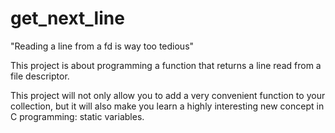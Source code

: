# get_next_line
"Reading a line from a fd is way too tedious"

This project is about programming a function that returns a line
read from a file descriptor.

This project will not only allow you to add a very convenient function to your collection,
but it will also make you learn a highly interesting new concept in C programming: static
variables.
